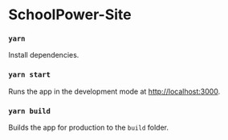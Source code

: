 # SchoolPower-Site

### `yarn`

Install dependencies.

### `yarn start`

Runs the app in the development mode at [http://localhost:3000](http://localhost:3000).

### `yarn build`

Builds the app for production to the `build` folder.
